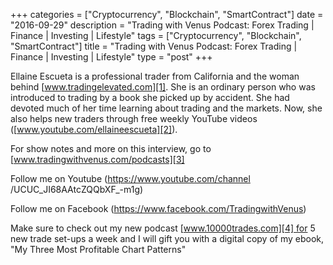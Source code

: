 +++
categories = ["Cryptocurrency", "Blockchain", "SmartContract"]
date = "2016-09-29"
description = "Trading with Venus Podcast: Forex Trading | Finance | Investing | Lifestyle"
tags = ["Cryptocurrency", "Blockchain", "SmartContract"]
title = "Trading with Venus Podcast: Forex Trading | Finance | Investing | Lifestyle"
type = "post"
+++

Ellaine Escueta is a professional trader from California and the woman
behind [www.tradingelevated.com][1]. She is an ordinary person who was
introduced to trading by a book she picked up by accident. She had
devoted much of her time learning about trading and the markets. Now,
she also helps new traders through free weekly YouTube videos
([www.youtube.com/ellaineescueta][2]).

For show notes and more on this interview, go to
[www.tradingwithvenus.com/podcasts][3]

Follow me on Youtube (https://www.youtube.com/channel
/UCUC_JI68AAtcZQQbXF_-m1g)

Follow me on Facebook (https://www.facebook.com/TradingwithVenus)

Make sure to check out my new podcast [www.10000trades.com][4] for 5 new
trade set-ups a week and I will gift you with a digital copy of my
ebook, "My Three Most Profitable Chart Patterns"

   [1]: http://www.tradingelevated.com/
   [2]: http://www.youtube.com/ellaineescueta
   [3]: http://www.tradingwithvenus.com/podcasts
   [4]: http://www.10000trades.com